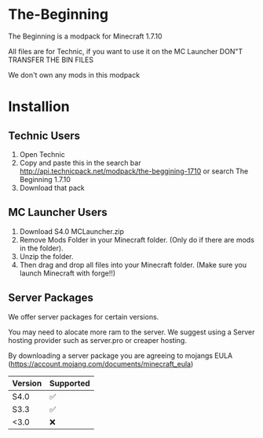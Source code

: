 # The-Beginning

The Beginning is a modpack for Minecraft 1.7.10

All files are for Technic, if you want to use it on the MC Launcher DON"T TRANSFER THE BIN FILES

We don't own any mods in this modpack

# Installion

## Technic Users

1. Open Technic
2. Copy and paste this in the search bar http://api.technicpack.net/modpack/the-beggining-1710
or search The Beginning 1.7.10
3. Download that pack

## MC Launcher Users

1. Download S4.0 MCLauncher.zip
2. Remove Mods Folder in your Minecraft folder. (Only do if there are mods in the folder).
3. Unzip the folder.
4. Then drag and drop all files into your Minecraft folder. (Make sure you launch Minecraft with forge!!)

## Server Packages

We offer server packages for certain versions.

You may need to alocate more ram to the server. We suggest using a Server hosting provider such as server.pro or creaper hosting.

By downloading a server package you are agreeing to mojangs EULA (https://account.mojang.com/documents/minecraft_eula)

| Version | Supported          |
| ------- | ------------------ |
| S4.0    | :white_check_mark: |
| S3.3    | :white_check_mark: |
| <3.0    | :x:                |
